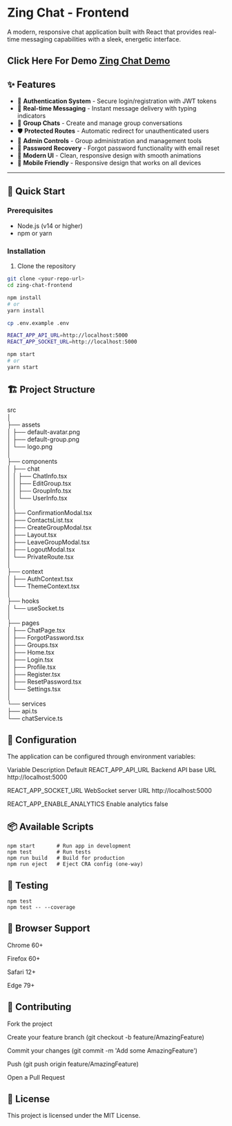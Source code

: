 # Zing Chat - Frontend

A modern, responsive chat application built with React that provides real-time messaging capabilities with a sleek, energetic interface.

## Click Here For Demo [Zing Chat Demo](https://zing-chat-rho.vercel.app)

## ✨ Features

- 🔐 **Authentication System** - Secure login/registration with JWT tokens
- 💬 **Real-time Messaging** - Instant message delivery with typing indicators
- 👥 **Group Chats** - Create and manage group conversations
- 🛡️ **Protected Routes** - Automatic redirect for unauthenticated users
- 🔧 **Admin Controls** - Group administration and management tools
- 🔄 **Password Recovery** - Forgot password functionality with email reset
- 🎨 **Modern UI** - Clean, responsive design with smooth animations
- 📱 **Mobile Friendly** - Responsive design that works on all devices

---

## 🚀 Quick Start

### Prerequisites
- Node.js (v14 or higher)
- npm or yarn

### Installation

1. Clone the repository
```bash
git clone <your-repo-url>
cd zing-chat-frontend

npm install
# or
yarn install

cp .env.example .env

REACT_APP_API_URL=http://localhost:5000
REACT_APP_SOCKET_URL=http://localhost:5000

npm start
# or
yarn start
```

## 🏗️ Project Structure  
src  
│  
├── assets  
│   ├── default-avatar.png  
│   ├── default-group.png  
│   └── logo.png   
│  
├── components  
│   ├── chat  
│   │   ├── ChatInfo.tsx  
│   │   ├── EditGroup.tsx  
│   │   ├── GroupInfo.tsx  
│   │   └── UserInfo.tsx  
│   │  
│   ├── ConfirmationModal.tsx  
│   ├── ContactsList.tsx  
│   ├── CreateGroupModal.tsx  
│   ├── Layout.tsx  
│   ├── LeaveGroupModal.tsx  
│   ├── LogoutModal.tsx  
│   └── PrivateRoute.tsx  
│   
├── context  
│   ├── AuthContext.tsx  
│   └── ThemeContext.tsx  
│  
├── hooks  
│   └── useSocket.ts  
│   
├── pages  
│   ├── ChatPage.tsx  
│   ├── ForgotPassword.tsx  
│   ├── Groups.tsx  
│   ├── Home.tsx  
│   ├── Login.tsx  
│   ├── Profile.tsx  
│   ├── Register.tsx  
│   ├── ResetPassword.tsx  
│   └── Settings.tsx  
│   
└── services  
    ├── api.ts  
    └── chatService.ts  
    
## 🔧 Configuration

The application can be configured through environment variables:

Variable	Description	Default
REACT_APP_API_URL	Backend API base URL	http://localhost:5000

REACT_APP_SOCKET_URL	WebSocket server URL	http://localhost:5000

REACT_APP_ENABLE_ANALYTICS	Enable analytics	false

## 📦 Available Scripts
```
npm start       # Run app in development
npm test        # Run tests
npm run build   # Build for production
npm run eject   # Eject CRA config (one-way)
```

## 🧪 Testing
```
npm test
npm test -- --coverage
```

## 📱 Browser Support

Chrome 60+

Firefox 60+

Safari 12+

Edge 79+

## 🤝 Contributing

Fork the project

Create your feature branch (git checkout -b feature/AmazingFeature)

Commit your changes (git commit -m 'Add some AmazingFeature')

Push (git push origin feature/AmazingFeature)

Open a Pull Request

## 📄 License

This project is licensed under the MIT License.
